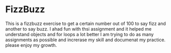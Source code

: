 # FizzBuzz
This is a fizzbuzz exercise to get a certain number out of 100 to say fizz and another to say buzz.
I ahad fun with thsi assignment and it helped me understand objects and for loops a lot better
I am trying to do as many assignments as possible and increrase my skill and documenat my practice.
please enjoy my growth.
